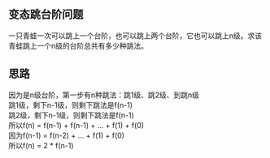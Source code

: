 ## 变态跳台阶问题
一只青蛙一次可以跳上一个台阶，也可以跳上两个台阶，它也可以跳上n级。求该青蛙跳上一个n级的台阶总共有多少种跳法。
## 思路
因为是n级台阶，第一步有n种跳法：跳1级、跳2级、到跳n级</br>
跳1级，剩下n-1级，则剩下跳法是f(n-1)</br>
跳2级，剩下n-1级，则剩下跳法是f(n-1)</br>
所以f(n) = f(n-1) + f(n-1) + ... + f(1) + f(0)</br>
因为f(n-1) = f(n-2) + ... + f(1) + f(0)</br>
所以f(n) = 2 * f(n-1)</br>